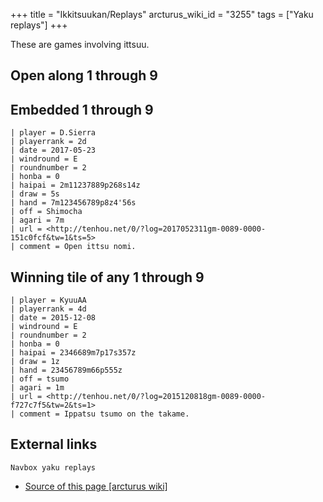 +++
title = "Ikkitsuukan/Replays"
arcturus_wiki_id = "3255"
tags = ["Yaku replays"]
+++

These are games involving ittsuu.

## Open along 1 through 9

## Embedded 1 through 9

```Replay/Tenhou.net|
| player = D.Sierra
| playerrank = 2d
| date = 2017-05-23
| windround = E
| roundnumber = 2
| honba = 0
| haipai = 2m11237889p268s14z
| draw = 5s
| hand = 7m123456789p8z4'56s
| off = Shimocha
| agari = 7m
| url = <http://tenhou.net/0/?log=2017052311gm-0089-0000-151c0fcf&tw=1&ts=5>
| comment = Open ittsu nomi.
```

## Winning tile of any 1 through 9

```Replay/Tenhou.net|
| player = KyuuAA
| playerrank = 4d
| date = 2015-12-08
| windround = E
| roundnumber = 2
| honba = 0
| haipai = 2346689m7p17s357z
| draw = 1z
| hand = 23456789m66p555z
| off = tsumo
| agari = 1m
| url = <http://tenhou.net/0/?log=2015120818gm-0089-0000-f727c7f5&tw=2&ts=1>
| comment = Ippatsu tsumo on the takame.
```

## External links

`Navbox yaku replays`

- [Source of this page [arcturus wiki]](http://arcturus.su/wiki/Ikkitsuukan/Replays)

